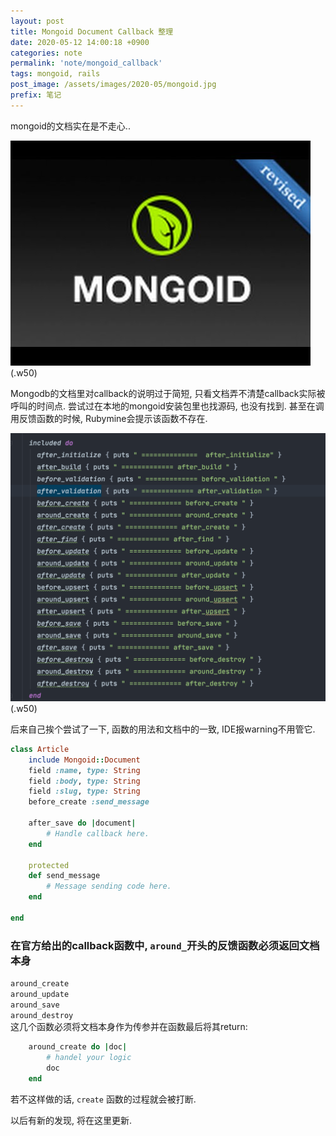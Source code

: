 ```yaml
---
layout: post
title: Mongoid Document Callback 整理
date: 2020-05-12 14:00:18 +0900
categories: note
permalink: 'note/mongoid_callback'
tags: mongoid, rails
post_image: /assets/images/2020-05/mongoid.jpg
prefix: 笔记
---
```

mongoid的文档实在是不走心..

![mongoid](/assets/images/2020-05/mongoid.jpg)(.w50)

Mongodb的文档里对callback的说明过于简短, 只看文档弄不清楚callback实际被呼叫的时间点.
 尝试过在本地的mongoid安装包里也找源码, 也没有找到. 甚至在调用反馈函数的时候, Rubymine会提示该函数不存在.

![callback_sample](/assets/images/2020-05/mongoid_callback_sample.png)(.w50)

后来自己挨个尝试了一下, 函数的用法和文档中的一致, IDE报warning不用管它.
```ruby
class Article
    include Mongoid::Document
    field :name, type: String
    field :body, type: String
    field :slug, type: String
    before_create :send_message

    after_save do |document|
        # Handle callback here.
    end

    protected
    def send_message
        # Message sending code here.
    end

end
```

### 在官方给出的callback函数中, `around_`开头的反馈函数必须返回文档本身
`around_create`   
`around_update`  
`around_save`  
`around_destroy`  
这几个函数必须将文档本身作为传参并在函数最后将其return:
```ruby
    around_create do |doc|
        # handel your logic
        doc
    end
```
若不这样做的话, `create` 函数的过程就会被打断. 

以后有新的发现, 将在这里更新.


